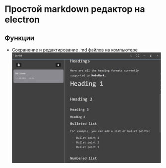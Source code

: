 #  Простой markdown редактор на electron
## Функции
- Сохранение и редактирование .md файлов на компьютере
![image](https://github.com/Phlog0/note-markdown/blob/main/src/renderer/src/assets/preview.png)
